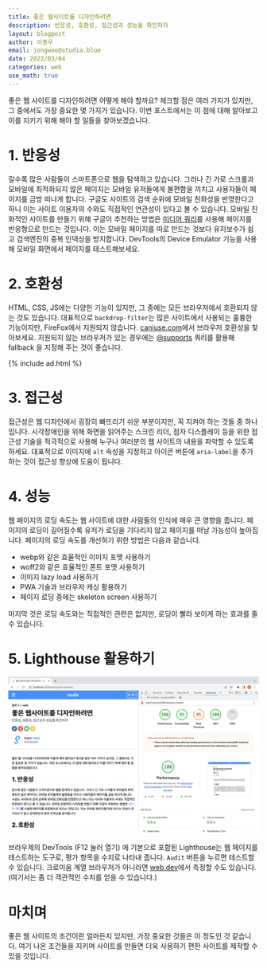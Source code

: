 ```yaml
---
title: 좋은 웹사이트를 디자인하려면
description: 반응성, 호환성, 접근성과 성능을 확인하자
layout: blogpost
author: 이종우
email: jongwoo@studia.blue
date: 2022/03/04
categories: web
use_math: true
---
```


좋은 웹 사이트를 디자인하려면 어떻게 해야 할까요? 체크할 점은 여러 가지가 있지만, 그 중에서도 가장 중요한 몇 가지가 있습니다. 이번 포스트에서는 이 점에 대해 알아보고 이를 지키기 위해 해야 할 일들을 찾아보겠습니다.

# 1. 반응성

갈수록 많은 사람들이 스마트폰으로 웹을 탐색하고 있습니다. 그러나 긴 가로 스크롤과 모바일에 최적화되지 않은 페이지는 모바일 유저들에게 불편함을 끼치고 사용자들이 페이지를 금방 떠나게 합니다. 구글도 사이트의 검색 순위에 모바일 친화성을 반영한다고 하니 이는 사이트 이용자의 수와도 직접적인 연관성이 있다고 볼 수 있습니다. 모바일 친화적인 사이트를 만들기 위해 구글이 추천하는 방법은 [미디어 쿼리](https://blog.studia.blue/web/media-queries/)를 사용해 페이지를 반응형으로 만드는 것입니다. 이는 모바일 페이지를 따로 만드는 것보다 유지보수가 쉽고 검색엔진의 중복 인덱싱을 방지합니다. DevTools의 Device Emulator 기능을 사용해 모바일 화면에서 페이지를 테스트해보세요.

# 2. 호환성

HTML, CSS, JS에는 다양한 기능이 있지만, 그 중에는 모든 브라우저에서 호환되지 않는 것도 있습니다. 대표적으로 `backdrop-filter`는 많은 사이트에서 사용되는 훌륭한 기능이지만, FireFox에서 지원되지 않습니다. [caniuse.com](https://caniuse.com)에서 브라우저 호환성을 찾아보세요. 지원되지 않는 브라우저가 있는 경우에는 [@supports](https://blog.studia.blue/web/css-supports/) 쿼리를 활용해 fallback 을 지정해 주는 것이 좋습니다.

{% include ad.html %}

# 3. 접근성

접근성은 웹 디자인에서 굉장히 빠뜨리기 쉬운 부분이지만, 꼭 지켜야 하는 것들 중 하나입니다. 시각장애인을 위해 화면을 읽어주는 스크린 리더, 점자 디스플레이 등을 위한 접근성 기술을 적극적으로 사용해 누구나 여러분의 웹 사이트의 내용을 파악할 수 있도록 하세요. 대표적으로 이미지에 `alt` 속성을 지정하고 아이콘 버튼에 `aria-label`을 추가하는 것이 접근성 향상에 도움이 됩니다.

# 4. 성능

웹 페이지의 로딩 속도는 웹 사이트에 대한 사람들의 인식에 매우 큰 영향을 줍니다. 페이지의 로딩이 길어질수록 유저가 로딩을 기다리지 않고 페이지를 떠날 가능성이 높아집니다. 페이지의 로딩 속도를 개선하기 위한 방법은 다음과 같습니다.

- webp와 같은 효율적인 이미지 포맷 사용하기
- woff2와 같은 효율적인 폰트 포맷 사용하기
- 이미지 lazy load 사용하기
- PWA 기술과 브라우저 캐싱 활용하기
- 페이지 로딩 중에는 skeleton screen 사용하기

마지막 것은 로딩 속도와는 직접적인 관련은 없지만, 로딩이 빨라 보이게 하는 효과를 줄 수 있습니다.

# 5. Lighthouse 활용하기

![LightHouse in DevTools](/assets/img/lighthouse.png)

브라우제의 DevTools (F12 눌러 열기) 에 기본으로 포함된 Lighthouse는 웹 페이지를 테스트하는 도구로, 평가 항목을 수치로 나타내 줍니다. `Audit` 버튼을 누르면 테스트할 수 있습니다. 크로미움 계열 브라우저가 아니라면 [web.dev](https://web.dev/measure/)에서 측정할 수도 있습니다. (여기서는 좀 더 객관적인 수치를 얻을 수 있습니다.)

# 마치며

좋은 웹 사이트의 조건이란 얼마든지 있지만, 가장 중요한 것들은 이 정도인 것 같습니다. 여기 나온 조건들을 지키며 사이트를 만들면 더욱 사용하기 편한 사이트를 제작할 수 있을 것입니다.